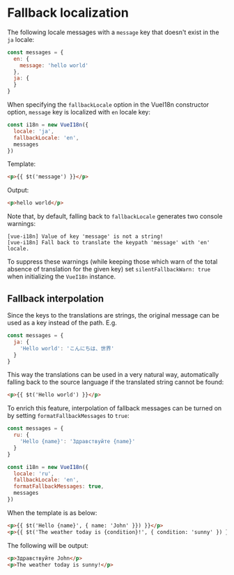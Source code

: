 # Fallback localization

The following locale messages with a `message` key that doesn't exist in the `ja` locale:

```js
const messages = {
  en: {
    message: 'hello world'
  },
  ja: {
  }
}
```

When specifying the `fallbackLocale` option in the VueI18n constructor option, `message` key is localized with `en` locale key:

```js
const i18n = new VueI18n({
  locale: 'ja',
  fallbackLocale: 'en',
  messages
})
```

Template:

```html
<p>{{ $t('message') }}</p>
```

Output:

```html
<p>hello world</p>
```

Note that, by default, falling back to `fallbackLocale` generates two console warnings:

```console
[vue-i18n] Value of key 'message' is not a string!
[vue-i18n] Fall back to translate the keypath 'message' with 'en' locale.
```

To suppress these warnings (while keeping those which warn of the total absence of translation for the given key) set `silentFallbackWarn: true` when initializing the `VueI18n` instance.

## Fallback interpolation

Since the keys to the translations are strings, the original message can be used as a key instead of the path.
E.g.

```javascript
const messages = {
  ja: {
    'Hello world': 'こんにちは、世界'
  }
}
```

This way the translations can be used in a very natural way, automatically falling back to the source language if the translated string cannot be found:

```html
<p>{{ $t('Hello world') }}</p>
```

To enrich this feature, interpolation of fallback messages can be turned on by setting `formatFallbackMessages` to `true`:

```javascript
const messages = {
  ru: {
    'Hello {name}': 'Здравствуйте {name}'
  }
}

const i18n = new VueI18n({
  locale: 'ru',
  fallbackLocale: 'en',
  formatFallbackMessages: true,
  messages
})
```

When the template is as below:

```html
<p>{{ $t('Hello {name}', { name: 'John' }}) }}</p>
<p>{{ $t('The weather today is {condition}!', { condition: 'sunny' }) }}</p>
```

The following will be output:

```html
<p>Здравствуйте John</p>
<p>The weather today is sunny!</p>
```
